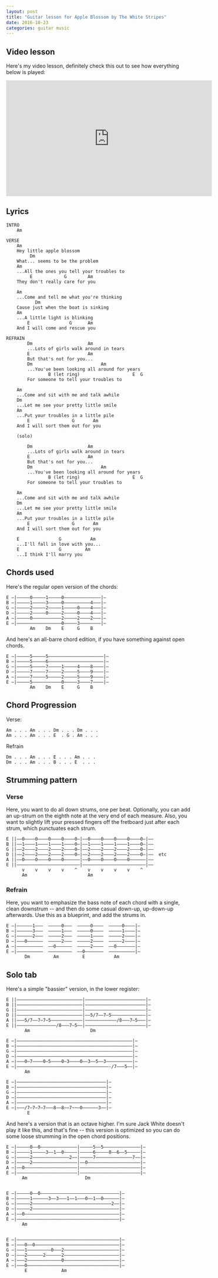 ```yaml
---
layout: post
title: "Guitar lesson for Apple Blossom by The White Stripes"
date: 2016-10-23
categories: guitar music
---
```


## Video lesson

Here's my video lesson, definitely check this out to see how everything below is played:
<iframe width="560" height="315" src="https://www.youtube.com/embed/xhX8QinM3vk" frameborder="0" allowfullscreen></iframe>

## Lyrics

    INTRO
        Am

    VERSE
        Am
        Hey little apple blossom
             Dm
        What... seems to be the problem
        Am
        ...All the ones you tell your troubles to
             E            G        Am
        They don't really care for you

        Am
        ...Come and tell me what you're thinking
               Dm
        Cause just when the boat is sinking
        Am
        ...A little light is blinking
            E               G      Am
        And I will come and rescue you

    REFRAIN
            Dm                     Am
            ...Lots of girls walk around in tears
            E                      Am
            But that's not for you...
            Dm                          Am
            ...You've been looking all around for years
                    B (let ring)                    E  G
            For someone to tell your troubles to

        Am
        ...Come and sit with me and talk awhile
        Dm
        ...Let me see your pretty little smile
        Am
        ...Put your troubles in a little pile
            E                G       Am
        And I will sort them out for you

        (solo)

            Dm                     Am
            ...Lots of girls walk around in tears
            E                      Am
            But that's not for you...
            Dm                          Am
            ...You've been looking all around for years
                    B (let ring)                    E  G
            For someone to tell your troubles to

        Am
        ...Come and sit with me and talk awhile
        Dm
        ...Let me see your pretty little smile
        Am
        ...Put your troubles in a little pile
            E                G       Am
        And I will sort them out for you

        E               G           Am
        ...I'll fall in love with you...
        E               G         Am
        ...I think I'll marry you

## Chords used

Here's the regular open version of the chords:

    E –|–––––0–––––1–––––0––––––––––––––|–
    B –|–––––1–––––3–––––0––––––––––4–––|–
    G –|–––––2–––––2–––––1–––––0––––4–––|–
    D –|–––––2–––––0–––––2–––––0––––4–––|–
    A –|–––––0–––––––––––2–––––2––––2–––|–
    E –|–––––––––––––––––0–––––3––––––––|–
             Am    Dm    E     G    B

And here's an all-barre chord edition, if you have something against open chords.

    E –|–––––5–––––5–––––––––––––––––––––|–
    B –|–––––5–––––6–––––––––––––––––––––|–
    G –|–––––5–––––7–––––1–––––4––––8––––|–
    D –|–––––7–––––7–––––2–––––5––––9––––|–
    A –|–––––7–––––5–––––2–––––5––––9––––|–
    E –|–––––5–––––––––––0–––––3––––7––––|–
             Am    Dm    E     G    B


## Chord Progression

Verse:

    Am . . . Am . . . Dm . . . Dm . . .
    Am . . . Am . . . E  . G . Am . . .

Refrain

    Dm . . . Am . . . E . . . Am . . .
    Dm . . . Am . . . B . . . E  . . .


## Strumming pattern

### Verse

Here, you want to do all down strums, one per beat. Optionally, you can add an up-strum on the eighth note at the very end of each measure. Also, you want to slightly lift your pressed fingers off the fretboard just after each strum, which punctuates each strum.

    E ||––0––––0––––0––––0––––0–|––0––––0––––0––––0––––0–|––
    B ||––1––––1––––1––––1––––0–|––1––––1––––1––––1––––0–|––
    G ||––2––––2––––2––––2––––0–|––2––––2––––2––––2––––0–|––
    D ||––2––––2––––2––––2––––0–|––2––––2––––2––––2––––0–|––  etc
    A ||––0––––0––––0––––0––––––|––0––––0––––0––––0––––––|––
    E ||––––––––––––––––––––––––|––––––––––––––––––––––––|––
          v    v    v    v    ^    v    v    v    v    ^
          Am                       Am                       

### Refrain

Here, you want to emphasize the bass note of each chord with a single, clean downstrum -- and then do some casual down-up, up-down-up afterwards. Use this as a blueprint, and add the strums in.


    E –|––––––1–––  –––––0–––  –––––0––––  –––––0––––|–
    B –|––––––3–––  –––––1–––  –––––0––––  –––––1––––|–
    G –|––––––2–––  –––––2–––  –––––1––––  –––––2––––|–
    D –|–––0––––––  –––––2–––  –––––2––––  –––––2––––|–
    A –|––––––––––  ––0––––––  –––––2––––  ––0–––––––|–
    E –|––––––––––  –––––––––  ––0–––––––  ––––––––––|–
           Dm         Am         E           Am


## Solo tab

Here's a simple "bassier" version, in the lower register:

    E ||–––––––––––––––––––––––––|–––––––––––––––––––––––|–
    B ||–––––––––––––––––––––––––|–––––––––––––––––––––––|–
    G ||–––––––––––––––––––––––––|–––––––––––––––––––––––|–
    D ||–––––––––––––––––––––––––|––5/7––7–5–––––––––––––|–
    A ||–––5/7––7–7–5––––––––––––|––––––––––––/8–––7–5–––|–
    E ||–––––––––––––––/8–––7–5––|–––––––––––––––––––––––|–
           Am                       Dm

    E –|––––––––––––––––––––––––––––––––––––––––––––|–
    B –|––––––––––––––––––––––––––––––––––––––––––––|–
    G –|––––––––––––––––––––––––––––––––––––––––––––|–
    D –|––––––––––––––––––––––––––––––––––––––––––––|–
    A –|–––0–7––––0–5––––0–3––––0––3––5––3––––––––––|–
    E –|–––––––––––––––––––––––––––––––––––-/7–––5––|–
           Am                      

    E –|––––––––––––––––––––––––––––––––––|–
    B –|––––––––––––––––––––––––––––––––––|–
    G –|––––––––––––––––––––––––––––––––––|–
    D –|––––––––––––––––––––––––––––––––––|–
    A –|––––––––––––––––––––––––––––––––––|–
    E –|–––/7–7–7–7–––8––8––7~~–0––––––3––|–
            E

And here's a version that is an octave higher. I'm sure Jack White doesn't play it like this, and that's fine -- this version is optimized so you can do some loose strumming in the open chord positions.

    E –|–––––0––0––––––––––––––|–––––5––5––––––––––––––|–
    B –|–––––1–––––3––1––0–––––|–––––6–––––8––6––5–––––|–
    G –|–––––2––––––––––––––2––|–––––7––––––––––––––7––|–
    D –|–––––2–––––––––––––––––|––0––––––––––––––––––––|–
    A –|––0––––––––––––––––––––|–––––––––––––––––––––––|–
    E –|–––––––––––––––––––––––|–––––––––––––––––––––––|–
          Am                      Dm


    E –|–––––0––0––––––––––––––––––––––––––––––|–
    B –|–––––1––––––3––3–––1––1–––0––1––0––––––|–
    G –|–––––2––––––––––––––––––––––––––––––2––|–
    D –|–––––2–––––––––––––––––––––––––––––––––|–
    A –|––0––––––––––––––––––––––––––––––––––––|–
    E –|–––––––––––––––––––––––––––––––––––––––|–
          Am


    E –|–––––––––––––––––––––––––––––––––––––––|–
    B –|–––0––0––––––––––––––––––––––––––––––––|–
    G –|–––1–––––––––0–––2–––––––––––––––––––––|–
    D –|–––2––––––2––––––2–––––––––––––––––––––|–
    A –|–––2–––––––––––––0–––––––––––––––––––––|–
    E –|–––0–––––––––––––––––––––––––––––––––––|–
           E             Am
